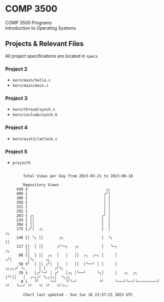 # COMP 3500
COMP 3500 Programs  
Introduction to Operating Systems  
## Projects & Relevant Files
All project specifications are located in `specs`
### Project 2
- `kern/main/hello.c`
- `kern/main/main.c`
### Project 3
- `kern/thread/synch.c`
- `kern/include/synch.h`
### Project 4
- `kern/asst1/catlock.c`
### Project 5
- `project5`

```

        Total Views per Day from 2023-03-21 to 2023-06-18

        Repository Views
     438 ┼                                   ╭╮
     409 ┤                                  ╭╯│
     380 ┤                                  │ │
     350 ┤                                  │ │
     321 ┤                                  │ │
     292 ┤                                  │ │
     263 ┤ ╭╮                              ╭╯ │
     234 ┤ ││                              │  │
     204 ┤ ││                              │  │
     175 ┤╭╯│  ╭╮                          │  │                                    ╭╮
     146 ┤│ ╰╮ ││       ╭╮                 │  ╰╮                                   ││
     117 ┤│  │ ││      ╭╯╰─╮   ╭╮          │   ╰─╮                        ╭╮       ││
      88 ┤│  │ ││  ╭╮  │   │   ││  ╭╮  ╭─╮ │     │                       ╭╯│       │╰╮     ╭╮
      58 ┼╯  │ ││ ╭╯│  │   │   ││  │╰──╯ │ │     │                  ╭╮╭╮╭╯ ╰╮      │ │    ╭╯╰╮
      29 ┤   │╭╯╰─╯ │ ╭╯   │╭╮ │╰──╯     ╰╮│     │   ╭╮  ╭╮         │╰╯││   │  ╭─╮╭╯ ╰╮╭─╮│  ╰╮╭╮
       0 ┤   ╰╯     ╰─╯    ╰╯╰─╯          ╰╯     ╰───╯╰──╯╰─────────╯  ╰╯   ╰──╯ ╰╯   ╰╯ ╰╯   ╰╯╰──

        Chart last updated - Sun Jun 18 23:57:21 2023 UTC
        
```
